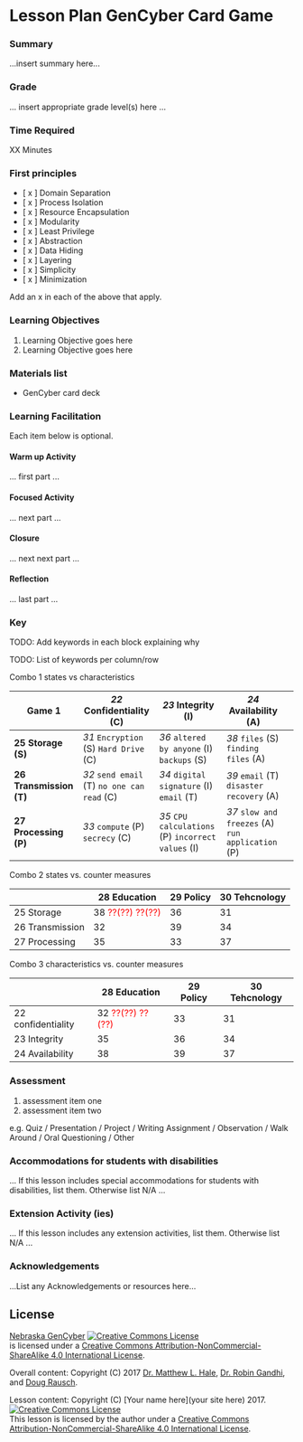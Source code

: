 # Lesson Plan GenCyber Card Game

### Summary
...insert summary here...

### Grade
... insert appropriate grade level(s) here ...

### Time Required
XX Minutes

### First principles
- [ x ] Domain Separation
- [ x ] Process Isolation
- [ x ] Resource Encapsulation
- [ x ] Modularity
- [ x ] Least Privilege
- [ x ] Abstraction
- [ x ] Data Hiding
- [ x ] Layering
- [ x ] Simplicity
- [ x ] Minimization

Add an x in each of the above that apply.

### Learning Objectives

1. Learning Objective goes here
1. Learning Objective goes here

### Materials list

* GenCyber card deck

### Learning Facilitation

Each item below is optional.

#### Warm up Activity
... first part ...

#### Focused Activity
... next part ...

#### Closure
... next next part ...

#### Reflection
... last part ...

### Key
TODO:  Add keywords in each block explaining why

TODO: List of keywords per column/row

Combo 1     states vs characteristics

| **Game 1**              | *22* Confidentiality (C)                     | *23* Integrity (I)                                 | *24* Availability (A)                             |   |
|-------------------------|----------------------------------------------|----------------------------------------------------|---------------------------------------------------|---|
| **25 Storage (S)**      | *31* `Encryption` (S) `Hard Drive` (C)       | *36* `altered by anyone` (I) `backups` (S)         | *38* `files` (S) `finding files` (A)              |   |
| **26 Transmission (T)** | *32*  `send email` (T) `no one can read` (C) | *34* `digital signature` (I) `email` (T)           | *39* `email` (T) `disaster recovery` (A)          |   |
| **27 Processing (P)**   | *33* `compute` (P) `secrecy` (C)             | *35* `CPU calculations` (P) `incorrect values` (I) | *37* `slow and freezes` (A) `run application` (P) |   |

Combo 2   states vs. counter measures

|                 | 28 Education                                                       | 29 Policy | 30 Tehcnology |
|-----------------|--------------------------------------------------------------------|-----------|---------------|
| 25 Storage      | 38 <font color="red">??(??)</font> <font color="red">??(??)</font> |     36    |       31      |
| 26 Transmission |                                 32                                 |     39    |       34      |
| 27 Processing   |                                 35                                 |     33    |       37      |

Combo 3    characteristics vs. counter measures 

|                    | 28 Education                                                       | 29 Policy | 30 Tehcnology |
|--------------------|--------------------------------------------------------------------|-----------|---------------|
| 22 confidentiality | 32 <font color="red">??(??)</font> <font color="red">??(??)</font> |     33    |       31      |
| 23 Integrity       |                                 35                                 |     36    |       34      |
| 24 Availability    |                                 38                                 |     39    |       37      |


### Assessment

1. assessment item one
1. assessment item two

e.g. Quiz / Presentation / Project / Writing Assignment / Observation / Walk Around / Oral Questioning / Other

### Accommodations for students with disabilities

... If this lesson includes special accommodations for students with disabilities, list them. Otherwise list N/A  ...

### Extension Activity (ies)

... If this lesson includes any extension activities, list them. Otherwise list N/A  ...

### Acknowledgements
...List any Acknowledgements or resources here...

## License
[Nebraska GenCyber](https://github.com/MLHale/nebraska-gencyber) <a rel="license" href="http://creativecommons.org/licenses/by-nc-sa/4.0/"><img alt="Creative Commons License" style="border-width:0" src="https://i.creativecommons.org/l/by-nc-sa/4.0/88x31.png" /></a><br /> is licensed under a <a rel="license" href="http://creativecommons.org/licenses/by-nc-sa/4.0/">Creative Commons Attribution-NonCommercial-ShareAlike 4.0 International License</a>.

Overall content: Copyright (C) 2017  [Dr. Matthew L. Hale](http://faculty.ist.unomaha.edu/mhale/), [Dr. Robin Gandhi](http://faculty.ist.unomaha.edu/rgandhi/), and [Doug Rausch](http://www.bellevue.edu/about/leadership/faculty/rausch-douglas).

Lesson content: Copyright (C) [Your name here](your site here) 2017.  
<a rel="license" href="http://creativecommons.org/licenses/by-nc-sa/4.0/"><img alt="Creative Commons License" style="border-width:0" src="https://i.creativecommons.org/l/by-nc-sa/4.0/88x31.png" /></a><br /><span xmlns:dct="http://purl.org/dc/terms/" property="dct:title">This lesson</span> is licensed by the author under a <a rel="license" href="http://creativecommons.org/licenses/by-nc-sa/4.0/">Creative Commons Attribution-NonCommercial-ShareAlike 4.0 International License</a>.
